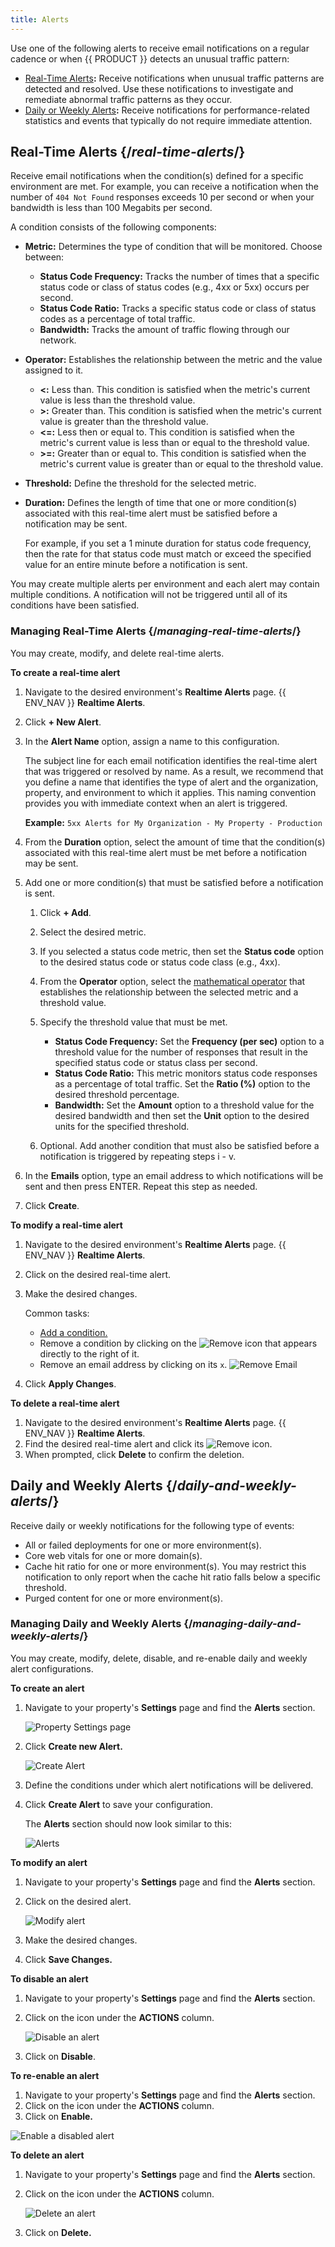 ```yaml
---
title: Alerts
---
```


Use one of the following alerts to receive email notifications on a regular cadence or when {{ PRODUCT }} detects an  unusual traffic pattern: 

-   [Real-Time Alerts](#real-time-alerts)**:** Receive notifications when unusual traffic patterns are detected and resolved. Use these notifications to investigate and remediate abnormal traffic patterns as they occur.
-   [Daily or Weekly Alerts](#daily-and-weekly-alerts)**:** Receive notifications for performance-related statistics and events that typically do not require immediate attention. 

## Real-Time Alerts {/*real-time-alerts*/}

Receive email notifications when the condition(s) defined for a specific environment are met. For example, you can receive a notification when the number of `404 Not Found` responses exceeds 10 per second or when your bandwidth is less than 100 Megabits per second.

A condition consists of the following components:

-   **Metric:** Determines the type of condition that will be monitored. Choose between:
    -   **Status Code Frequency:** Tracks the number of times that a specific status code or class of status codes (e.g., 4xx or 5xx) occurs per second.
    -   **Status Code Ratio:** Tracks a specific status code or class of status codes as a percentage of total traffic.
    -   **Bandwidth:** Tracks the amount of traffic flowing through our network. 
-   <a id="operator" />**Operator:** Establishes the relationship between the metric and the value assigned to it. 
    -   **\<:** Less than. This condition is satisfied when the metric's current value is less than the threshold value.
    -   **>:** Greater than. This condition is satisfied when the metric's current value is greater than the threshold value.
    -   **\<=:** Less then or equal to. This condition is satisfied when the metric's current value is less than or equal to the threshold value.
    -   **>=:** Greater than or equal to. This condition is satisfied when the metric's current value is greater than or equal to the threshold value.
-   **Threshold:** Define the threshold for the selected metric.
-   **Duration:** Defines the length of time that one or more condition(s) associated with this real-time alert must be satisfied before a notification may be sent.

    For example, if you set a 1 minute duration for status code frequency, then the rate for that status code must match or exceed the specified value for an entire minute before a notification is sent. 

<Callout type="info">

  You may create multiple alerts per environment and each alert may contain multiple conditions. A notification will not be triggered until all of its conditions have been satisfied. 

</Callout>

### Managing Real-Time Alerts {/*managing-real-time-alerts*/}

You may create, modify, and delete real-time alerts. 

**To create a real-time alert**

1.  Navigate to the desired environment's **Realtime Alerts** page.
    {{ ENV_NAV }} **Realtime Alerts**.
2.  Click **+ New Alert**.
3.  In the **Alert Name** option, assign a name to this configuration.

    <Callout type="tip">

      The subject line for each email notification identifies the real-time alert that was triggered or resolved by name. As a result, we recommend that you define a name that identifies the type of alert and the organization, property, and environment to which it applies. This naming convention provides you with immediate context when an alert is triggered. 
      
      **Example:** `5xx Alerts for My Organization - My Property - Production`

    </Callout>

4.  From the **Duration** option, select the amount of time that the condition(s) associated with this real-time alert must be met before a notification may be sent.
5.  <a id="add-condition" />Add one or more condition(s) that must be satisfied before a notification is sent.
    1.  Click **+ Add**.
    2.  Select the desired metric. 
    3.  If you selected a status code metric, then set the **Status code** option to the desired status code or status code class (e.g., 4xx).
    4.  From the **Operator** option, select the [mathematical operator](#operator) that establishes the relationship between the selected metric and a threshold value.
    5.  Specify the threshold value that must be met.
        -   **Status Code Frequency:** Set the **Frequency (per sec)** option to a threshold value for the number of responses that result in the specified status code or status class per second. 
        -   **Status Code Ratio:** This metric monitors status code responses as a percentage of total traffic. Set the **Ratio (%)** option to the desired threshold percentage. 
        -   **Bandwidth:** Set the **Amount** option to a threshold value for the desired bandwidth and then set the **Unit** option to the desired units for the specified threshold.

    6.  Optional. Add another condition that must also be satisfied before a notification is triggered by repeating steps i - v.
6.  In the **Emails** option, type an email address to which notifications will be sent and then press ENTER. Repeat this step as needed.
7.  Click **Create**.

**To modify a real-time alert**
1.  Navigate to the desired environment's **Realtime Alerts** page.
    {{ ENV_NAV }} **Realtime Alerts**.
2.  Click on the desired real-time alert.
3.  Make the desired changes.

    Common tasks:
    -   [Add a condition.](#add-condition)
    -   Remove a condition by clicking on the <Image inline src="/images/v7/icons/remove-2.png" alt="Remove" /> icon that appears directly to the right of it.
    -   Remove an email address by clicking on its `x`. 
        ![Remove Email](/images/v7/basics/remove-email.png)

4.  Click **Apply Changes**.

**To delete a real-time alert**
1.  Navigate to the desired environment's **Realtime Alerts** page.
    {{ ENV_NAV }} **Realtime Alerts**.
2.  Find the desired real-time alert and click its <Image inline src="/images/v7/icons/delete.png" alt="Remove" /> icon.
3.  When prompted, click **Delete** to confirm the deletion.

## Daily and Weekly Alerts {/*daily-and-weekly-alerts*/}

Receive daily or weekly notifications for the following type of events:

-   All or failed deployments for one or more environment(s). 
-   Core web vitals for one or more domain(s).
-   Cache hit ratio for one or more environment(s). You may restrict this notification to only report when the cache hit ratio falls below a specific threshold.
-   Purged content for one or more environment(s).

### Managing Daily and Weekly Alerts {/*managing-daily-and-weekly-alerts*/}

You may create, modify, delete, disable, and re-enable daily and weekly alert configurations. 

**To create an alert**

1. Navigate to your property's **Settings** page and find the **Alerts** section.

   ![Property Settings page](/images/v7/basics/alerts-nav.png?width=550)

2. Click **Create new Alert.**

   ![Create Alert](/images/v7/basics/create-alert.png?width=550)
3. Define the conditions under which alert notifications will be delivered.
4. Click **Create Alert** to save your configuration.

   The **Alerts** section should now look similar to this:
   
   ![Alerts](/images/v7/basics/alerts.png?width=550)

**To modify an alert**

1. Navigate to your property's **Settings** page and find the **Alerts** section.
2. Click on the desired alert. 

   ![Modify alert](/images/v7/basics/modify-alert.png?width=550)
   
3. Make the desired changes.
4. Click **Save Changes.**

**To disable an alert**

1. Navigate to your property's **Settings** page and find the **Alerts** section.
2. Click on the <GoKebabVertical className="inline-icon"/> icon under the **ACTIONS** column.

   ![Disable an alert](/images/v7/basics/disable-alert.png?width=550)
   
3. Click on **Disable**.

**To re-enable an alert**

1. Navigate to your property's **Settings** page and find the **Alerts** section.
2. Click on the <GoKebabVertical className="inline-icon"/> icon under the **ACTIONS** column.
3. Click on **Enable.**

![Enable a disabled alert](/images/v7/basics/enable-alert.png?width=550)

**To delete an alert**

1. Navigate to your property's **Settings** page and find the **Alerts** section.
2. Click on the <GoKebabVertical className="inline-icon"/> icon under the **ACTIONS** column.

   ![Delete an alert](/images/v7/basics/delete-alert.png?width=550)
   
3. Click on **Delete.**
